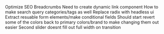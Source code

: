 Optimize SEO
Breadcrumbs
Need to create dynamic link component
How to make search query categories/tags as well
Replace radix with headless ui
Extract resuable form elements/make conditional fields
Should start revert some of the colors back to primary colors/brand to make changing them out easier
Second slider doesnt fill out full width on transition
